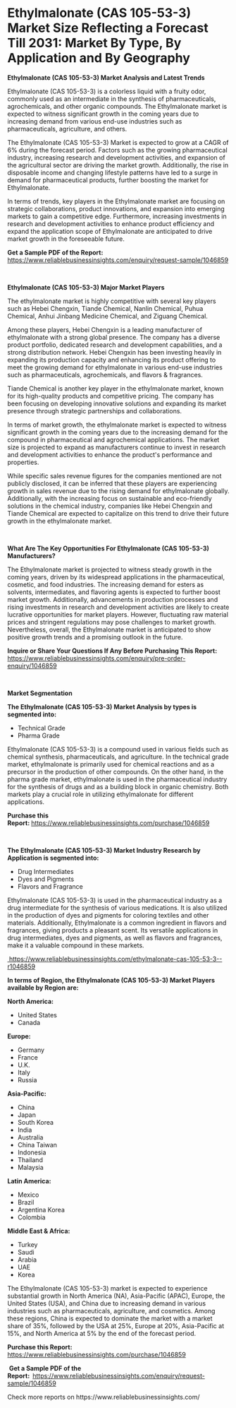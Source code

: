 <p><h1>Ethylmalonate (CAS 105-53-3) Market Size Reflecting a Forecast Till 2031: Market By Type, By Application and By Geography</h1></p><p><strong>Ethylmalonate (CAS 105-53-3) Market Analysis and Latest Trends</strong></p>
<p><p>Ethylmalonate (CAS 105-53-3) is a colorless liquid with a fruity odor, commonly used as an intermediate in the synthesis of pharmaceuticals, agrochemicals, and other organic compounds. The Ethylmalonate market is expected to witness significant growth in the coming years due to increasing demand from various end-use industries such as pharmaceuticals, agriculture, and others. </p><p>The Ethylmalonate (CAS 105-53-3) Market is expected to grow at a CAGR of 6% during the forecast period. Factors such as the growing pharmaceutical industry, increasing research and development activities, and expansion of the agricultural sector are driving the market growth. Additionally, the rise in disposable income and changing lifestyle patterns have led to a surge in demand for pharmaceutical products, further boosting the market for Ethylmalonate. </p><p>In terms of trends, key players in the Ethylmalonate market are focusing on strategic collaborations, product innovations, and expansion into emerging markets to gain a competitive edge. Furthermore, increasing investments in research and development activities to enhance product efficiency and expand the application scope of Ethylmalonate are anticipated to drive market growth in the foreseeable future.</p></p>
<p><strong>Get a Sample PDF of the Report:&nbsp;</strong> <a href="https://www.reliablebusinessinsights.com/enquiry/request-sample/1046859">https://www.reliablebusinessinsights.com/enquiry/request-sample/1046859</a></p>
<p>&nbsp;</p>
<p><strong>Ethylmalonate (CAS 105-53-3) Major Market Players</strong></p>
<p><p>The ethylmalonate market is highly competitive with several key players such as Hebei Chengxin, Tiande Chemical, Nanlin Chemical, Puhua Chemical, Anhui Jinbang Medicine Chemical, and Ziguang Chemical. </p><p>Among these players, Hebei Chengxin is a leading manufacturer of ethylmalonate with a strong global presence. The company has a diverse product portfolio, dedicated research and development capabilities, and a strong distribution network. Hebei Chengxin has been investing heavily in expanding its production capacity and enhancing its product offering to meet the growing demand for ethylmalonate in various end-use industries such as pharmaceuticals, agrochemicals, and flavors & fragrances. </p><p>Tiande Chemical is another key player in the ethylmalonate market, known for its high-quality products and competitive pricing. The company has been focusing on developing innovative solutions and expanding its market presence through strategic partnerships and collaborations. </p><p>In terms of market growth, the ethylmalonate market is expected to witness significant growth in the coming years due to the increasing demand for the compound in pharmaceutical and agrochemical applications. The market size is projected to expand as manufacturers continue to invest in research and development activities to enhance the product's performance and properties.</p><p>While specific sales revenue figures for the companies mentioned are not publicly disclosed, it can be inferred that these players are experiencing growth in sales revenue due to the rising demand for ethylmalonate globally. Additionally, with the increasing focus on sustainable and eco-friendly solutions in the chemical industry, companies like Hebei Chengxin and Tiande Chemical are expected to capitalize on this trend to drive their future growth in the ethylmalonate market.</p></p>
<p>&nbsp;</p>
<p><strong>What Are The Key Opportunities For Ethylmalonate (CAS 105-53-3) Manufacturers?</strong></p>
<p><p>The Ethylmalonate market is projected to witness steady growth in the coming years, driven by its widespread applications in the pharmaceutical, cosmetic, and food industries. The increasing demand for esters as solvents, intermediates, and flavoring agents is expected to further boost market growth. Additionally, advancements in production processes and rising investments in research and development activities are likely to create lucrative opportunities for market players. However, fluctuating raw material prices and stringent regulations may pose challenges to market growth. Nevertheless, overall, the Ethylmalonate market is anticipated to show positive growth trends and a promising outlook in the future.</p></p>
<p><strong>Inquire or Share Your Questions If Any Before Purchasing This Report:</strong> <a href="https://www.reliablebusinessinsights.com/enquiry/pre-order-enquiry/1046859">https://www.reliablebusinessinsights.com/enquiry/pre-order-enquiry/1046859</a></p>
<p>&nbsp;</p>
<p><strong>Market Segmentation</strong></p>
<p><strong>The Ethylmalonate (CAS 105-53-3) Market Analysis by types is segmented into:</strong></p>
<p><ul><li>Technical Grade</li><li>Pharma Grade</li></ul></p>
<p><p>Ethylmalonate (CAS 105-53-3) is a compound used in various fields such as chemical synthesis, pharmaceuticals, and agriculture. In the technical grade market, ethylmalonate is primarily used for chemical reactions and as a precursor in the production of other compounds. On the other hand, in the pharma grade market, ethylmalonate is used in the pharmaceutical industry for the synthesis of drugs and as a building block in organic chemistry. Both markets play a crucial role in utilizing ethylmalonate for different applications.</p></p>
<p><strong>Purchase this Report:&nbsp;</strong><a href="https://www.reliablebusinessinsights.com/purchase/1046859">https://www.reliablebusinessinsights.com/purchase/1046859</a></p>
<p>&nbsp;</p>
<p><strong>The Ethylmalonate (CAS 105-53-3) Market Industry Research by Application is segmented into:</strong></p>
<p><ul><li>Drug Intermediates</li><li>Dyes and Pigments</li><li>Flavors and Fragrance</li></ul></p>
<p><p>Ethylmalonate (CAS 105-53-3) is used in the pharmaceutical industry as a drug intermediate for the synthesis of various medications. It is also utilized in the production of dyes and pigments for coloring textiles and other materials. Additionally, Ethylmalonate is a common ingredient in flavors and fragrances, giving products a pleasant scent. Its versatile applications in drug intermediates, dyes and pigments, as well as flavors and fragrances, make it a valuable compound in these markets.</p></p>
<p><a href="https://www.reliablebusinessinsights.com/ethylmalonate-cas-105-53-3--r1046859">&nbsp;https://www.reliablebusinessinsights.com/ethylmalonate-cas-105-53-3--r1046859</a></p>
<p><strong>In terms of Region, the Ethylmalonate (CAS 105-53-3) Market Players available by Region are:</strong></p>
<p>
    <p> <strong> North America: </strong>
        <ul>
            <li>United States</li>
            <li>Canada</li>
        </ul>
        </p> 
    <p> <strong> Europe: </strong>
        <ul>
            <li>Germany</li>
            <li>France</li>
            <li>U.K.</li>
            <li>Italy</li>
            <li>Russia</li>
        </ul>
        </p> 
    <p> <strong> Asia-Pacific: </strong>
        <ul>
            <li>China</li>
            <li>Japan</li>
            <li>South Korea</li>
            <li>India</li>
            <li>Australia</li>
            <li>China Taiwan</li>
            <li>Indonesia</li>
            <li>Thailand</li>
            <li>Malaysia</li>
        </ul>
        </p> 
    <p> <strong> Latin America: </strong>
        <ul>
            <li>Mexico</li>
            <li>Brazil</li>
            <li>Argentina Korea</li>
            <li>Colombia</li>
        </ul>
        </p> 
    <p> <strong> Middle East & Africa: </strong>
        <ul>
            <li>Turkey</li>
            <li>Saudi</li>
            <li>Arabia</li>
            <li>UAE</li>
            <li>Korea</li>
        </ul>
    </p>
    </p>
<p><p>The Ethylmalonate (CAS 105-53-3) market is expected to experience substantial growth in North America (NA), Asia-Pacific (APAC), Europe, the United States (USA), and China due to increasing demand in various industries such as pharmaceuticals, agriculture, and cosmetics. Among these regions, China is expected to dominate the market with a market share of 35%, followed by the USA at 25%, Europe at 20%, Asia-Pacific at 15%, and North America at 5% by the end of the forecast period.</p></p>
<p><strong>Purchase this Report: </strong><a href="https://www.reliablebusinessinsights.com/purchase/1046859">https://www.reliablebusinessinsights.com/purchase/1046859</a></p>
<p>&nbsp;<strong>Get a Sample PDF of the Report:&nbsp;&nbsp;</strong><a href="https://www.reliablebusinessinsights.com/enquiry/request-sample/1046859">https://www.reliablebusinessinsights.com/enquiry/request-sample/1046859</a></p>
<p><strong></strong></p>
<p>Check more reports on https://www.reliablebusinessinsights.com/</p>